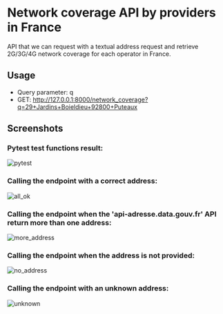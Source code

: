 # Network coverage API by providers in France
API that we can request with a textual address request and retrieve 2G/3G/4G network coverage for each operator in France.

## Usage
- Query parameter: q
- GET: http://127.0.0.1:8000/network_coverage?q=29+Jardins+Boieldieu+92800+Puteaux

## Screenshots
### Pytest test functions result:
![pytest](https://github.com/Olivier7355/network_coverage_api/assets/108932082/54d3377c-2ff2-4c35-9683-76a58b49a856)
  
### Calling the endpoint with a correct address:
![all_ok](https://github.com/Olivier7355/network_coverage_api/assets/108932082/2caf98f0-a5aa-4610-b7f1-8eff8c9ceccb)
  
### Calling the endpoint when the 'api-adresse.data.gouv.fr' API return more than one address:
![more_address](https://github.com/Olivier7355/network_coverage_api/assets/108932082/1f0cdd5f-c266-4030-acea-d8c2ce607a07)
  
### Calling the endpoint when the address is not provided:
![no_address](https://github.com/Olivier7355/network_coverage_api/assets/108932082/6c078826-c87c-47e1-a283-432646e5c76d)
  
### Calling the endpoint with an unknown address:
![unknown](https://github.com/Olivier7355/network_coverage_api/assets/108932082/9c8624f0-da75-40fe-936e-d6994694bb6c)

